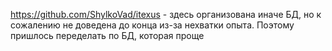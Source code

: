 https://github.com/ShylkoVad/itexus - здесь организована иначе БД, но к сожалению не доведена до конца из-за нехватки опыта. Поэтому пришлось переделать по БД, которая проще
